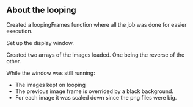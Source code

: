 ## About the looping
Created a loopingFrames function where all the job was done for easier execution.

Set up the display window. 

Created two arrays of the images loaded. One being the reverse of the other.

While the window was still running:
- The images kept on looping 
- The previous image frame is overrided by a black background.
- For each image it was scaled down since the png files were big.

